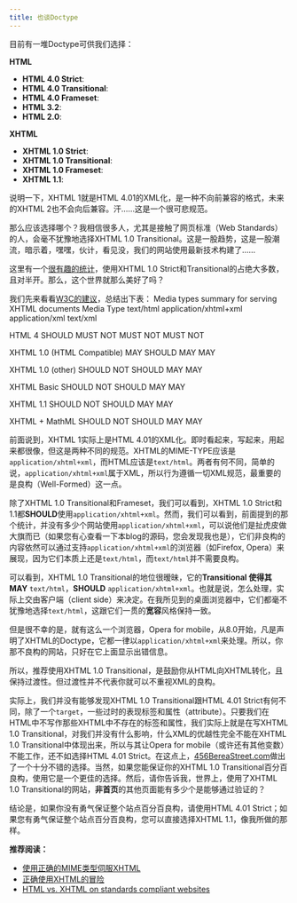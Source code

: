 ```yaml
---
title: 也谈Doctype
---
```

目前有一堆Doctype可供我们选择：

**HTML**

* **HTML 4.0 Strict**: <!DOCTYPE HTML PUBLIC "-//W3C//DTD HTML 4.0//EN" "http://www.w3.org/TR/REC-html40/strict.dtd"\>
* **HTML 4.0 Transitional**: <!DOCTYPE HTML PUBLIC "-//W3C//DTD HTML 4.01 Transitional//EN" "http://www.w3.org/TR/html4/loose.dtd"\>
* **HTML 4.0 Frameset**: <!DOCTYPE HTML PUBLIC "-//W3C//DTD HTML 4.01 Frameset//EN" "http://www.w3.org/TR/html4/frameset.dtd"\>
* **HTML 3.2**: <!DOCTYPE HTML PUBLIC "-//W3C//DTD HTML 3.2 Final//EN"\>
* **HTML 2.0**: <!DOCTYPE HTML PUBLIC "-//IETF//DTD HTML//EN"\>

**XHTML**

* **XHTML 1.0 Strict**: <!DOCTYPE html PUBLIC "-//W3C//DTD XHTML 1.0 Strict//EN" "http://www.w3.org/TR/xhtml1/DTD/xhtml1-strict.dtd"\>
* **XHTML 1.0 Transitional**: <!DOCTYPE html PUBLIC "-//W3C//DTD XHTML 1.0 Transitional//EN" "http://www.w3.org/TR/xhtml1/DTD/xhtml1-transitional.dtd"\>
* **XHTML 1.0 Frameset**: <!DOCTYPE html PUBLIC "-//W3C//DTD XHTML 1.0 Frameset//EN" "http://www.w3.org/TR/xhtml1/DTD/xhtml1-frameset.dtd"\>
* **XHTML 1.1**: <!DOCTYPE html PUBLIC "-//W3C//DTD XHTML 1.1//EN" "http://www.w3.org/TR/xhtml11/DTD/xhtml11.dtd"\>

说明一下，XHTML 1就是HTML 4.01的XML化，是一种不向前兼容的格式，未来的XHTML 2也不会向后兼容。汗……这是一个很可悲规范。

那么应该选择哪个？我相信很多人，尤其是接触了网页标准（Web Standards）的人，会毫不犹豫地选择XHTML 1.0 Transitional。这是一股趋势，这是一股潮流，暗示着，嘿嘿，伙计，看见没，我们的网站使用最新技术构建了……

这里有一个[很有趣的统计][0]，使用XHTML 1.0 Strict和Transitional的占绝大多数，且对半开。那么，这个世界就那么美好了吗？

我们先来看看[W3C的建议][1]，总结出下表：
Media types summary for serving XHTML documents
Media Type
text/html
application/xhtml+xml
application/xml
text/xml

HTML 4
SHOULD
MUST NOT
MUST NOT
MUST NOT

XHTML 1.0 (HTML Compatible)
MAY
SHOULD
MAY
MAY

XHTML 1.0 (other)
SHOULD NOT
SHOULD
MAY
MAY

XHTML Basic
SHOULD NOT
SHOULD
MAY
MAY

XHTML 1.1
SHOULD NOT
SHOULD
MAY
MAY

XHTML + MathML
SHOULD NOT
SHOULD
MAY
MAY

前面说到，XHTML 1实际上是HTML 4.01的XML化。即时看起来，写起来，用起来都很像，但这是两种不同的规范。XHTML的MIME-TYPE应该是`application/xhtml+xml`，而HTML应该是`text/html`。两者有何不同，简单的说，`application/xhtml+xml`属于XML，所以行为遵循一切XML规范，最重要的是良构（Well-Formed）这一点。

除了XHTML 1.0 Transitional和Frameset，我们可以看到，XHTML 1.0 Strict和1.1都**SHOULD**使用`application/xhtml+xml`。然而，我们可以看到，前面提到的那个统计，并没有多少个网站使用`application/xhtml+xml`，可以说他们是扯虎皮做大旗而已（如果您有心查看一下本blog的源码，您会发现我也是），它们非良构的内容依然可以通过支持`application/xhtml+xml`的浏览器（如Firefox, Opera）来展现，因为它们本质上还是`text/html`，而`text/html`并不需要良构。

可以看到，XHTML 1.0 Transitional的地位很暧昧，它的**Transitional **使得其**MAY** `text/html`，**SHOULD** `application/xhtml+xml`。也就是说，怎么处理，实际上交由客户端（client side）来决定。在我所见到的桌面浏览器中，它们都毫不犹豫地选择`text/html`，这跟它们一贯的**宽容**风格保持一致。

但是很不幸的是，就有这么一个浏览器，Opera for mobile，从8.0开始，凡是声明了XHTML的Doctype，它都一律以`application/xhtml+xml`来处理。所以，你那不良构的网站，只好在它上面显示出错信息。

所以，推荐使用XHTML 1.0 Transitional，是鼓励你从HTML向XHTML转化，且保持过渡性。但过渡性并不代表你就可以不重视XML的良构。

实际上，我们并没有能够发现XHTML 1.0 Transitional跟HTML 4.01 Strict有何不同，除了一个`target`，一些过时的表现标签和属性（attribute）。只要我们在HTML中不写作那些XHTML中不存在的标签和属性，我们实际上就是在写XHTML 1.0 Transitional，对我们并没有什么影响，什么XML的优越性完全不能在XHTML 1.0 Transitional中体现出来，所以与其让Opera for mobile（或许还有其他变数）不能工作，还不如选择HTML 4.01 Strict。在这点上，[456BereaStreet.com][2]做出了一个十分不错的选择。当然，如果您能保证你的XHTML 1.0 Transitional百分百良构，使用它是一个更佳的选择。然后，请你告诉我，世界上，使用了XHTML 1.0 Transitional的网站，**非首页**的其他页面能有多少个是能够通过验证的？

结论是，如果你没有勇气保证整个站点百分百良构，请使用HTML 4.01 Strict；如果您有勇气保证整个站点百分百良构，您可以直接选择XHTML 1.1，像我所做的那样。

**推荐阅读：**

* [使用正确的MIME类型伺服XHTML][3]
* [正确使用XHTML的冒险][4]
* [HTML vs. XHTML on standards compliant websites][5]

[0]: http://www.elementary-group-standards.com/archives/site-standards/why-xhtml.html
[1]: http://www.w3.org/TR/2002/NOTE-xhtml-media-types-20020801/
[2]: http://www.456bereastreet.com
[3]: https://www.google.com/search?q=使用正确的MIME类型伺服XHTML&ie=UTF-8&oe=UTF-8
[4]: https://www.google.com/search?q=正确使用XHTML的冒险&ie=UTF-8&oe=UTF-8
[5]: http://www.456bereastreet.com/archive/200606/html_vs_xhtml_on_standards_compliant_websites/
